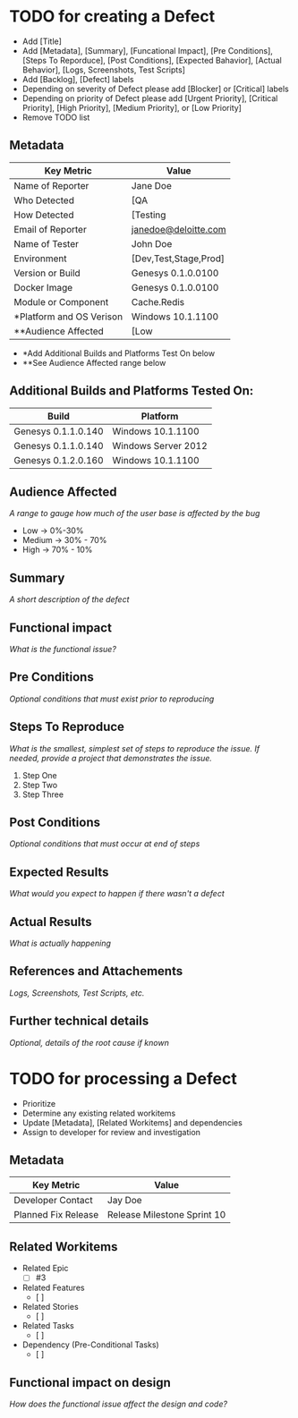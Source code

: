 # TODO for creating a Defect
* Add [Title]
* Add [Metadata], [Summary], [Funcational Impact], [Pre Conditions], [Steps To Reporduce], [Post Conditions], [Expected Bahavior], [Actual Behavior], [Logs, Screenshots, Test Scripts]
* Add [Backlog], [Defect] labels
* Depending on severity of Defect please add [Blocker] or [Critical] labels
* Depending on priority of Defect please add [Urgent Priority], [Critical Priority], [High Priority], [Medium Priority], or [Low Priority]
* Remove TODO list

## Metadata
| Key Metric                | Value |
| --------                  | ------|
| Name of Reporter          | Jane Doe |
| Who Detected              | [QA|External Customer|Internal Customer|Development] |
| How Detected              | [Testing|Review|Walkthrough|JAD] |
| Email of Reporter         | janedoe@deloitte.com |
| Name of Tester            | John Doe |
| Environment               | [Dev,Test,Stage,Prod] |
| Version or Build          | Genesys 0.1.0.0100 |
| Docker Image              | Genesys 0.1.0.0100 |
| Module or Component       | Cache.Redis        |
| *Platform and OS Verison  | Windows 10.1.1100   |
| **Audience Affected       | [Low|Medium|High]   |

* *Add Additional Builds and Platforms Test On below
* **See Audience Affected range below

## Additional Builds and Platforms Tested On:
| Build                 | Platform          |
| ----------            | ----------------- |
| Genesys 0.1.1.0.140   | Windows 10.1.1100   |
| Genesys 0.1.1.0.140   | Windows Server 2012 |
| Genesys 0.1.2.0.160   | Windows 10.1.1100   |

## Audience Affected
*A range to gauge how much of the user base is affected by the bug*
* Low       -> 0%-30%
* Medium    -> 30% - 70%
* High      -> 70% - 10%

## Summary
*A short description of the defect* 

## Functional impact
*What is the functional issue?*

## Pre Conditions
*Optional conditions that must exist prior to reproducing*

## Steps To Reproduce
*What is the smallest, simplest set of steps to reproduce the issue. If needed, provide a project that demonstrates the issue.*  
1. Step One
2. Step Two
3. Step Three

## Post Conditions
*Optional conditions that must occur at end of steps*

## Expected Results
*What would you expect to happen if there wasn't a defect*

## Actual Results
*What is actually happening*  

## References and Attachements
*Logs, Screenshots, Test Scripts, etc.*  

## Further technical details
*Optional, details of the root cause if known*

# TODO for processing a Defect
* Prioritize
* Determine any existing related workitems 
* Update [Metadata], [Related Workitems] and dependencies
* Assign to developer for review and investigation

## Metadata
| Key Metric                | Value |
| --------                  | ------|
| Developer Contact         | Jay Doe |
| Planned Fix Release       | Release Milestone Sprint 10 |

## Related Workitems
* Related Epic
  - [ ] #3
* Related Features
  - [ ]  
* Related Stories
  - [ ]  
* Related Tasks
  - [ ]  
* Dependency (Pre-Conditional Tasks) 
  - [ ] 
  
## Functional impact on design
*How does the functional issue affect the design and code?*
